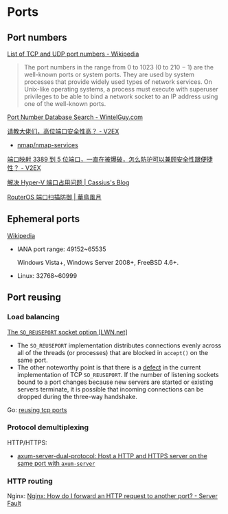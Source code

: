 # Ports
## Port numbers
[List of TCP and UDP port numbers - Wikipedia](https://en.wikipedia.org/wiki/List_of_TCP_and_UDP_port_numbers)

> The port numbers in the range from 0 to 1023 (0 to 210 − 1) are the well-known ports or system ports. They are used by system processes that provide widely used types of network services. On Unix-like operating systems, a process must execute with superuser privileges to be able to bind a network socket to an IP address using one of the well-known ports.

[Port Number Database Search - WintelGuy.com](https://wintelguy.com/port-search/)

[请教大佬们，高位端口安全性高？ - V2EX](https://www.v2ex.com/t/847273)
- [nmap/nmap-services](https://raw.githubusercontent.com/nmap/nmap/master/nmap-services)

[端口映射 3389 到 5 位端口，一直在被爆破，怎么防护可以兼顾安全性跟便捷性？ - V2EX](https://v2ex.com/t/944163)

[解决 Hyper-V 端口占用问题 | Cassius's Blog](https://www.yuweihung.com/posts/2021/hyper-v-reserved-port/)

[RouterOS 端口扫描防御 | 華鳥風月](https://blog.9-ch.com/post/homelab-ros-anti-scan/)

## Ephemeral ports
[Wikipedia](https://en.wikipedia.org/wiki/Ephemeral_port)

- IANA port range: 49152~65535

  Windows Vista+, Windows Server 2008+, FreeBSD 4.6+.

- Linux: 32768~60999

## Port reusing
### Load balancing
[The `SO_REUSEPORT` socket option \[LWN.net\]](https://lwn.net/Articles/542629/)
- The `SO_REUSEPORT` implementation distributes connections evenly across all of the threads (or processes) that are blocked in `accept()` on the same port.
- The other noteworthy point is that there is a [defect](https://lwn.net/Articles/542738/) in the current implementation of TCP `SO_REUSEPORT`. If the number of listening sockets bound to a port changes because new servers are started or existing servers terminate, it is possible that incoming connections can be dropped during the three-way handshake.

Go: [reusing tcp ports](https://seankhliao.com/blog/12020-07-04-reusing-tcp-ports/)

### Protocol demultiplexing
HTTP/HTTPS:
- [axum-server-dual-protocol: Host a HTTP and HTTPS server on the same port with `axum-server`](https://github.com/daxpedda/axum-server-dual-protocol)

### HTTP routing
Nginx: [Nginx: How do I forward an HTTP request to another port? - Server Fault](https://serverfault.com/questions/536576/nginx-how-do-i-forward-an-http-request-to-another-port)